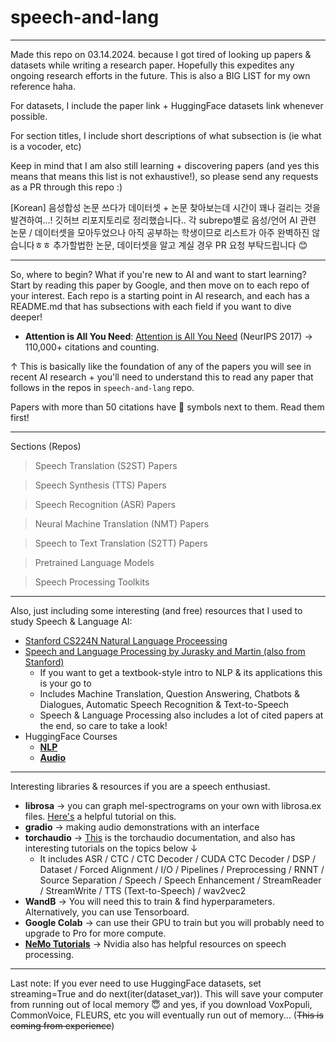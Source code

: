 # speech-and-lang
<hr/>

Made this repo on 03.14.2024. because I got tired of looking up papers & datasets while writing a research paper. Hopefully this expedites any ongoing research efforts in the future. This is also a BIG LIST for my own reference haha.

For datasets, I include the paper link + HuggingFace datasets link whenever possible.

For section titles, I include short descriptions of what subsection is (ie what is a vocoder, etc)

Keep in mind that I am also still learning + discovering papers (and yes this means that means this list is not exhaustive!), so please send any requests as a PR through this repo :) 

[Korean] 음성합성 논문 쓰다가 데이터셋 + 논문 찾아보는데 시간이 꽤나 걸리는 것을 발견하여...! 깃허브 리포지토리로 정리했습니다.. 각 subrepo별로 음성/언어 AI 관련 논문 / 데이터셋을 모아두었으나 아직 공부하는 학생이므로 리스트가 아주 완벽하진 않습니다ㅎㅎ 추가할법한 논문, 데이터셋을 알고 계실 경우 PR 요청 부탁드립니다 :blush:

<hr/>

So, where to begin? What if you're new to AI and want to start learning?
Start by reading this paper by Google, and then move on to each repo of your interest.
Each repo is a starting point in AI research, and each has a README.md that has subsections with each field if you want to dive deeper!
- <b>Attention is All You Need</b>: [Attention is All You Need](https://proceedings.neurips.cc/paper_files/paper/2017/file/3f5ee243547dee91fbd053c1c4a845aa-Paper.pdf) (NeurIPS 2017) &rarr; 110,000+ citations and counting.
  
&uarr; This is basically like the foundation of any of the papers you will see in recent AI research + you'll need to understand this to read any paper that follows in the repos in `speech-and-lang` repo.

Papers with more than 50 citations have :stars: symbols next to them. Read them first!

<hr/>

Sections (Repos)
> Speech Translation (S2ST) Papers

> Speech Synthesis (TTS) Papers

> Speech Recognition (ASR) Papers

> Neural Machine Translation (NMT) Papers

> Speech to Text Translation (S2TT) Papers

> Pretrained Language Models

> Speech Processing Toolkits

<hr/>

Also, just including some interesting (and free) resources that I used to study Speech & Language AI:
* [Stanford CS224N Natural Language Proceessing](https://web.stanford.edu/class/cs224n/)
* [Speech and Language Processing by Jurasky and Martin (also from Stanford)](https://web.stanford.edu/~jurafsky/slp3/)
    * If you want to get a textbook-style intro to NLP & its applications this is your go to
    * Includes Machine Translation, Question Answering, Chatbots & Dialogues, Automatic Speech Recognition & Text-to-Speech
    * Speech & Language Processing also includes a lot of cited papers at the end, so care to take a look!
* HuggingFace Courses
    * [<b>NLP</b>](https://huggingface.co/learn/nlp-course/chapter1/1)
    * [<b>Audio</b>](https://huggingface.co/learn/audio-course/chapter0/introduction)
 
<hr/>

Interesting libraries & resources if you are a speech enthusiast.
* <b>librosa</b> &rarr; you can graph mel-spectrograms on your own with librosa.ex files. [Here's](https://librosa.org/doc/main/generated/librosa.feature.melspectrogram.html) a helpful tutorial on this.
* <b>gradio</b> &rarr; making audio demonstrations with an interface
* <b>torchaudio</b> &rarr; [This](https://pytorch.org/audio/stable/index.html) is the torchaudio documentation, and also has interesting tutorials on the topics below &darr;
    * It includes ASR / CTC / CTC Decoder / CUDA CTC Decoder / DSP / Dataset / Forced Alignment / I/O / Pipelines / Preprocessing / RNNT / Source Separation / Speech / Speech Enhancement / StreamReader / StreamWrite / TTS (Text-to-Speech) / wav2vec2
* <b>WandB</b> &rarr; You will need this to train & find hyperparameters. Alternatively, you can use Tensorboard.
* <b>Google Colab</b> &rarr; can use their GPU to train but you will probably need to upgrade to Pro for more compute.
* <b>[NeMo Tutorials](https://nvidia.github.io/NeMo/)</b> &rarr; Nvidia also has helpful resources on speech processing.

<hr/>

Last note:
If you ever need to use HuggingFace datasets, set streaming=True and do next(iter(dataset_var)).
This will save your computer from running out of local memory :innocent: and yes, if you download VoxPopuli, CommonVoice, FLEURS, etc you will eventually run out of memory... (~~This is coming from experience~~)
